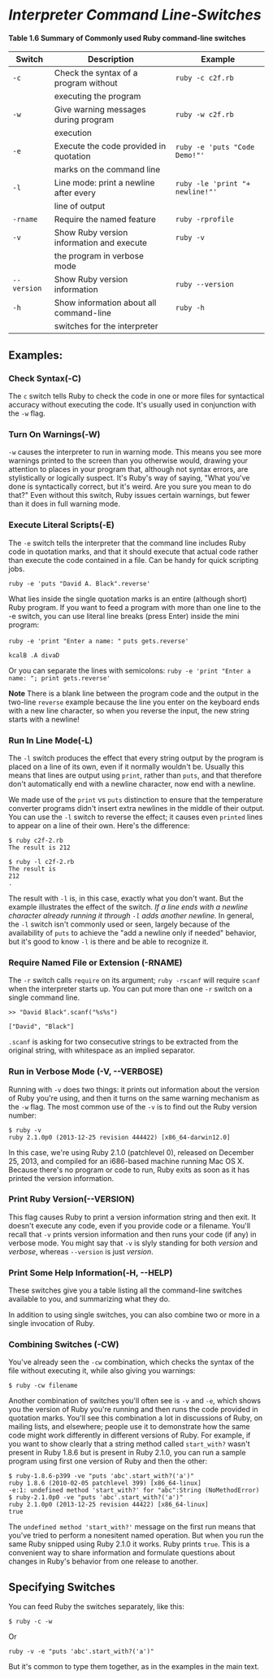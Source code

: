 # **_Interpreter Command Line-Switches_** #

#### Table 1.6 Summary of Commonly used Ruby command-line switches
|    Switch       |        Description                       |         Example                  |
|-----------------|------------------------------------------|----------------------------------|
| `-c`            |     Check the syntax of a program without|      `ruby -c c2f.rb`            |
|                 |    executing the program                 |                                  |
| `-w`            |     Give warning messages during program |       `ruby -w c2f.rb`             |
|                 |     execution                            |                                  |
| `-e`              |   Execute the code provided in quotation |     `ruby -e 'puts "Code Demo!"'`  |
|                 |     marks on the command line            |                                  |
| `-l`              |   Line mode: print a newline after every |    `ruby -le 'print "+ newline!"'` |
|                 |     line of output                       |                                  |
| `-rname`          |      Require the named feature           |       `ruby -rprofile`             |
| `-v`              | Show Ruby version information and execute|    `ruby -v`                       |
|                 |     the program in verbose mode          |                                  |
| `--version`       |      Show Ruby version information       |           `ruby --version`         |
| `-h`              |  Show information about all command-line |    `ruby -h`                       |
|                 |     switches for the interpreter         |                                  |

## Examples: ##


### **Check Syntax(-C)** ###

The `c` switch tells Ruby to check the code in one or more files for syntactical accuracy without executing the code. It's usually used in conjunction with the `-w` flag.

### **Turn On Warnings(-W)** ###
`-w` causes the interpreter to run in warning mode. This means you see more warnings printed to the screen than you otherwise would, drawing your attention to places in your program that, although not syntax errors, are stylistically or logically suspect. It's Ruby's way of saying, "What you've done is syntactically correct, but it's weird. Are you sure you mean to do that?" Even without this switch, Ruby issues certain warnings, but fewer than it does in full warning mode.

### **Execute Literal Scripts(-E)** ###
The  `-e` switch tells the interpreter that the command line includes Ruby code in quotation marks, and that it should execute that actual code rather than execute the code contained in a file. Can be handy for quick scripting jobs.

`ruby -e 'puts "David A. Black".reverse'`

What lies inside the single quotation marks is an entire (although short) Ruby program.
If you want to feed a program with more than one line to the -e switch, you can use literal line
breaks (press Enter) inside the mini program:

`ruby -e 'print "Enter a name: "`
`puts gets.reverse'`

`kcalB .A divaD`

Or you can separate the lines with semicolons:
`ruby -e 'print "Enter a name: "; print gets.reverse'`

**Note** There is a blank line between the program code and the output in the two-line `reverse` example because
the line you enter on the keyboard ends with a new line character, so when you reverse the input, the new string
starts with a newline!

### **Run In Line Mode(-L)** ###
The `-l` switch produces the effect that every string output by the program is placed on a line of its own, even if it normally wouldn't be. Usually this means that lines are output using `print`, rather than `puts`, and that therefore don't automatically end with a newline character, now end with a newline.

We made use of the `print` vs `puts` distinction to ensure that the temperature converter programs didn't insert extra newlines in the middle of their output. You can use the `-l` switch to reverse the effect; it causes even `printed` lines to appear on a line of their own. Here's the difference:

```
$ ruby c2f-2.rb
The result is 212

$ ruby -l c2f-2.rb
The result is
212
.
```

The result with `-l` is, in this case, exactly what you don't want. But the example illustrates the effect of the switch.
*If a line ends with a newline character already running it through `-l` adds another newline.* In general, the `-l` switch isn't commonly used or seen, largely because of the availability of `puts` to achieve the "add a newline only if needed" behavior, but it's good to know `-l` is there and be able to recognize it.

### **Require Named File or Extension (-RNAME)** ###
The `-r` switch calls `require` on its argument; `ruby -rscanf` will require `scanf` when the interpreter starts up. You can put more than one `-r` switch on a single command line.

`>> "David Black".scanf("%s%s")`

`["David", "Black"]`

`.scanf` is asking for two consecutive strings to be extracted from the original string, with whitespace as an implied separator.

### **Run in Verbose Mode (-V, --VERBOSE)** ###
Running with `-v` does two things: it prints out information about the version of Ruby you're using, and then it turns on the same warning mechanism as the `-w` flag. The most common use of the `-v` is to find out the Ruby version number:

```
$ ruby -v
ruby 2.1.0p0 (2013-12-25 revision 444422) [x86_64-darwin12.0]
```

In this case, we're using Ruby 2.1.0 (patchlevel 0), released on December 25, 2013, and compiled for an i686-based machine running Mac OS X. Because there's no program or code to run, Ruby exits as soon as it has printed the version information.

### **Print Ruby Version(--VERSION)** ###
This flag causes Ruby to print a version information string and then exit. It doesn't execute any code, even if you provide code or a filename. You'll recall that `-v` prints version information and then runs your code (if any) in verbose mode. You might say that `-v` is slyly standing for both *version* and *verbose*, whereas `--version` is just *version*.

### **Print Some Help Information(-H, --HELP)** ###
These switches give you a table listing all the command-line switches available to you, and summarizing what they do.

In addition to using single switches, you can also combine two or more in a single invocation of Ruby.

### **Combining Switches (-CW)** ###
You've already seen the `-cw` combination, which checks the syntax of the file without executing it, while also giving you warnings:

`$ ruby -cw filename`

Another combination of switches you'll often see is `-v` and `-e`, which shows you the version of Ruby you're running and then runs the code provided in quotation marks. You'll see this combination a lot in discussions of Ruby, on mailing lists, and elsewhere; people use it to demonstrate how the same code might work differently in different versions of Ruby. For example, if you want to show clearly that a string method called `start_with?` wasn't present in Ruby 1.8.6 but is present in Ruby 2.1.0, you can run a sample program using first one version of Ruby and then the other:

```
$ ruby-1.8.6-p399 -ve "puts 'abc'.start_with?('a')"
ruby 1.8.6 (2010-02-05 patchlevel 399) [x86_64-linux]
-e:1: undefined method 'start_with?' for "abc":String (NoMethodError)
$ ruby-2.1.0p0 -ve "puts 'abc'.start_with?('a')"
ruby 2.1.0p0 (2013-12-25 revision 44422) [x86_64-linux]
true
```

The `undefined method 'start_with?'` message on the first run means that you've tried to perform a nonesitent named operation. But when you run the same Ruby snipped using Ruby 2.1.0 it works. Ruby prints `true`. This is a convenient way to share information and formulate questions about changes in Ruby's behavior from one release to another.

## **Specifying Switches** ##
You can feed Ruby the switches separately, like this:

`$ ruby -c -w`

Or

`ruby -v -e "puts 'abc'.start_with?('a')" `

But it's common to type them together, as in the examples in the main text.
